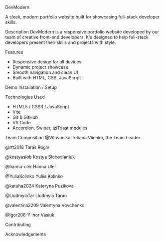 DevModern

A sleek, modern portfolio website built for showcasing full-stack developer
skills.

<!-- - is a team project proudly created by GoIT IT-school students.  -->

Description DevModern is a responsive portfolio website developed by our team of
creative front-end developers. It's designed to help full-stack developers
present their skills and projects with style.

Features

- Responsive design for all devices
- Dynamic project showcase
- Smooth navigation and clean UI
- Built with HTML, CSS, JavaScript

Demo Installation / Setup

Technologies Used

- HTML5 / CSS3 / JavaScript
- Vite
- Git & GitHub
- VS Code
- Accordion, Swiper, iziToast modules

Team Composition @Vitavanika Tetiana Viienko, the Team Leader

@rtt2018 Taras Rogiv

@kostyaslob Kostya Slobodianiuk

@hanna-uler Hanna Uler

@YuliaKolinko Yuliia Kolinko

@katuha2024 Kateryna Puzikova

@LiudmylaTar Liudmyla Taran

@valentina2209 Valentyna Vovchenko

@Igor208-Y Ihor Vasiuk

Contributing

Acknowledgements

